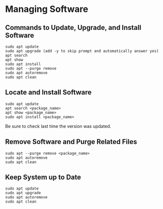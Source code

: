 # Managing Software

## Commands to Update, Upgrade, and Install Software

```
sudo apt update
sudo apt upgrade (add -y to skip prompt and automatically answer yes)
apt search
apt show
sudo apt install
sudo apt --purge remove
sudo apt autoremove
sudo apt clean
```

## Locate and Install Software

```
sudo apt update
apt search <package_name>
apt show <package_name>
sudo apt install <package_name>
```
Be sure to check last time the version was updated.

## Remove Software and Purge Related Files

```
sudo apt --purge remove <package_name>
sudo apt autoremove
sudo apt clean
```

## Keep System up to Date

```
sudo apt update
sudo apt upgrade
sudo apt autoremove
sudo apt clean
```